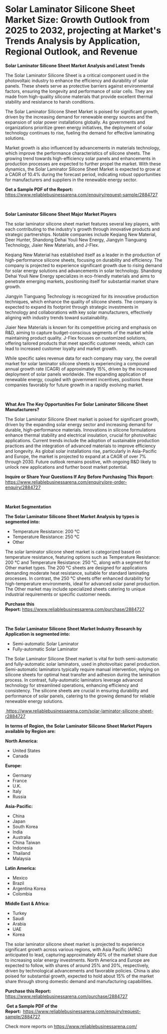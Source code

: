 <p><h1>Solar Laminator Silicone Sheet Market Size: Growth Outlook from 2025 to 2032, projecting at Market's Trends Analysis by Application, Regional Outlook, and Revenue</h1></p><p><strong>Solar Laminator Silicone Sheet Market Analysis and Latest Trends</strong></p>
<p><p>The Solar Laminator Silicone Sheet is a critical component used in the photovoltaic industry to enhance the efficiency and durability of solar panels. These sheets serve as protective barriers against environmental factors, ensuring the longevity and performance of solar cells. They are made from high-quality silicone materials that provide excellent thermal stability and resistance to harsh conditions.</p><p>The Solar Laminator Silicone Sheet Market is poised for significant growth, driven by the increasing demand for renewable energy sources and the expansion of solar power installations globally. As governments and organizations prioritize green energy initiatives, the deployment of solar technology continues to rise, fueling the demand for effective laminating solutions. </p><p>Market growth is also influenced by advancements in materials technology, which improve the performance characteristics of silicone sheets. The growing trend towards high-efficiency solar panels and enhancements in production processes are expected to further propel the market. With these dynamics, the Solar Laminator Silicone Sheet Market is expected to grow at a CAGR of 10.4% during the forecast period, indicating robust opportunities for manufacturers and suppliers in the renewable energy sector.</p></p>
<p><strong>Get a Sample PDF of the Report:&nbsp;</strong> <a href="https://www.reliablebusinessarena.com/enquiry/request-sample/2884727?utm_campaign=3254&utm_medium=2&utm_source=Github&utm_content=ia&utm_term=13032025&utm_id=solar-laminator-silicone-sheet">https://www.reliablebusinessarena.com/enquiry/request-sample/2884727</a></p>
<p>&nbsp;</p>
<p><strong>Solar Laminator Silicone Sheet Major Market Players</strong></p>
<p><p>The solar laminator silicone sheet market features several key players, with each contributing to the industry's growth through innovative products and strategic partnerships. Notable companies include Keqiang New Material, Deer Hunter, Shandong Dehai Youli New Energy, Jiangyin Tianguang Technology, Jiaier New Materials, and J-Flex.</p><p>Keqiang New Material has established itself as a leader in the production of high-performance silicone sheets, focusing on durability and efficiency. The company is projected to experience significant growth due to rising demand for solar energy solutions and advancements in solar technology. Shandong Dehai Youli New Energy specializes in eco-friendly materials and aims to penetrate emerging markets, positioning itself for substantial market share growth.</p><p>Jiangyin Tianguang Technology is recognized for its innovative production techniques, which enhance the quality of silicone sheets. The company is expected to expand its footprint through strategic investments in technology and collaborations with key solar manufacturers, effectively aligning with industry trends toward sustainability.</p><p>Jiaier New Materials is known for its competitive pricing and emphasis on R&D, aiming to capture budget-conscious segments of the market while maintaining product quality. J-Flex focuses on customized solutions, offering tailored products that meet specific customer needs, which can lead to increased customer loyalty and market growth.</p><p>While specific sales revenue data for each company may vary, the overall market for solar laminator silicone sheets is experiencing a compound annual growth rate (CAGR) of approximately 15%, driven by the increased deployment of solar panels worldwide. The expanding application of renewable energy, coupled with government incentives, positions these companies favorably for future growth in a rapidly evolving market.</p></p>
<p>&nbsp;</p>
<p><strong>What Are The Key Opportunities For Solar Laminator Silicone Sheet Manufacturers?</strong></p>
<p><p>The Solar Laminator Silicone Sheet market is poised for significant growth, driven by the expanding solar energy sector and increasing demand for durable, high-performance materials. Innovations in silicone formulations enhance thermal stability and electrical insulation, crucial for photovoltaic applications. Current trends include the adoption of sustainable production practices and the integration of advanced materials to improve efficiency and longevity. As global solar installations rise, particularly in Asia-Pacific and Europe, the market is projected to expand at a CAGR of over 7% through 2030. Future outlook remains positive, with ongoing R&D likely to unlock new applications and further boost market potential.</p></p>
<p><strong>Inquire or Share Your Questions If Any Before Purchasing This Report:</strong> <a href="https://www.reliablebusinessarena.com/enquiry/pre-order-enquiry/2884727?utm_campaign=3254&utm_medium=2&utm_source=Github&utm_content=ia&utm_term=13032025&utm_id=solar-laminator-silicone-sheet">https://www.reliablebusinessarena.com/enquiry/pre-order-enquiry/2884727</a></p>
<p>&nbsp;</p>
<p><strong>Market Segmentation</strong></p>
<p><strong>The Solar Laminator Silicone Sheet Market Analysis by types is segmented into:</strong></p>
<p><ul><li>Temperature Resistance: 200 ℃</li><li>Temperature Resistance: 250 ℃</li><li>Other</li></ul></p>
<p><p>The solar laminator silicone sheet market is categorized based on temperature resistance, featuring options such as Temperature Resistance: 200 ℃ and Temperature Resistance: 250 ℃, along with a segment for Other market types. The 200 ℃ sheets are designed for applications demanding moderate heat resistance, suitable for standard laminating processes. In contrast, the 250 ℃ sheets offer enhanced durability for high-temperature environments, ideal for advanced solar panel production. The Other market may include specialized sheets catering to unique industrial requirements or specific customer needs.</p></p>
<p><strong>Purchase this Report:&nbsp;</strong><a href="https://www.reliablebusinessarena.com/purchase/2884727?utm_campaign=3254&utm_medium=2&utm_source=Github&utm_content=ia&utm_term=13032025&utm_id=solar-laminator-silicone-sheet">https://www.reliablebusinessarena.com/purchase/2884727</a></p>
<p>&nbsp;</p>
<p><strong>The Solar Laminator Silicone Sheet Market Industry Research by Application is segmented into:</strong></p>
<p><ul><li>Semi-automatic Solar Laminator</li><li>Fully-automatic Solar Laminator</li></ul></p>
<p><p>The Solar Laminator Silicone Sheet market is vital for both semi-automatic and fully-automatic solar laminators, used in photovoltaic panel production. Semi-automatic laminators typically require manual intervention, relying on silicone sheets for optimal heat transfer and adhesion during the lamination process. In contrast, fully-automatic laminators leverage advanced technology for streamlined operations, enhancing efficiency and consistency. The silicone sheets are crucial in ensuring durability and performance of solar panels, catering to the growing demand for reliable renewable energy solutions.</p></p>
<p><a href="https://www.reliablebusinessarena.com/solar-laminator-silicone-sheet-r2884727?utm_campaign=3254&utm_medium=2&utm_source=Github&utm_content=ia&utm_term=13032025&utm_id=solar-laminator-silicone-sheet">&nbsp;https://www.reliablebusinessarena.com/solar-laminator-silicone-sheet-r2884727</a></p>
<p><strong>In terms of Region, the Solar Laminator Silicone Sheet Market Players available by Region are:</strong></p>
<p>
    <p> <strong> North America: </strong>
        <ul>
            <li>United States</li>
            <li>Canada</li>
        </ul>
        </p> 
    <p> <strong> Europe: </strong>
        <ul>
            <li>Germany</li>
            <li>France</li>
            <li>U.K.</li>
            <li>Italy</li>
            <li>Russia</li>
        </ul>
        </p> 
    <p> <strong> Asia-Pacific: </strong>
        <ul>
            <li>China</li>
            <li>Japan</li>
            <li>South Korea</li>
            <li>India</li>
            <li>Australia</li>
            <li>China Taiwan</li>
            <li>Indonesia</li>
            <li>Thailand</li>
            <li>Malaysia</li>
        </ul>
        </p> 
    <p> <strong> Latin America: </strong>
        <ul>
            <li>Mexico</li>
            <li>Brazil</li>
            <li>Argentina Korea</li>
            <li>Colombia</li>
        </ul>
        </p> 
    <p> <strong> Middle East & Africa: </strong>
        <ul>
            <li>Turkey</li>
            <li>Saudi</li>
            <li>Arabia</li>
            <li>UAE</li>
            <li>Korea</li>
        </ul>
    </p>
    </p>
<p><p>The solar laminator silicone sheet market is projected to experience significant growth across various regions, with Asia Pacific (APAC) anticipated to lead, capturing approximately 40% of the market share due to increasing solar energy investments. North America and Europe are expected to follow, with shares of around 25% and 20%, respectively, driven by technological advancements and favorable policies. China is also poised for substantial growth, expected to hold about 15% of the market share through strong domestic demand and manufacturing capabilities.</p></p>
<p><strong>Purchase this Report: </strong><a href="https://www.reliablebusinessarena.com/purchase/2884727?utm_campaign=3254&utm_medium=2&utm_source=Github&utm_content=ia&utm_term=13032025&utm_id=solar-laminator-silicone-sheet">https://www.reliablebusinessarena.com/purchase/2884727</a></p>
<p>&nbsp;<strong>Get a Sample PDF of the Report:&nbsp;&nbsp;</strong><a href="https://www.reliablebusinessarena.com/enquiry/request-sample/2884727?utm_campaign=3254&utm_medium=2&utm_source=Github&utm_content=ia&utm_term=13032025&utm_id=solar-laminator-silicone-sheet">https://www.reliablebusinessarena.com/enquiry/request-sample/2884727</a></p>
<p><strong></strong></p>
<p>Check more reports on <a href="https://www.reliablebusinessarena.com/?utm_campaign=3254&utm_medium=2&utm_source=Github&utm_content=ia&utm_term=13032025&utm_id=solar-laminator-silicone-sheet">https://www.reliablebusinessarena.com/</a></p>